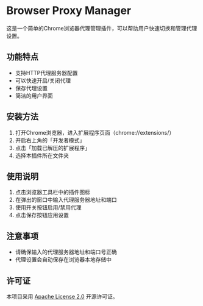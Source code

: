 # Browser Proxy Manager

这是一个简单的Chrome浏览器代理管理插件，可以帮助用户快速切换和管理代理设置。

## 功能特点

- 支持HTTP代理服务器配置
- 可以快速开启/关闭代理
- 保存代理设置
- 简洁的用户界面

## 安装方法

1. 打开Chrome浏览器，进入扩展程序页面（chrome://extensions/）
2. 开启右上角的「开发者模式」
3. 点击「加载已解压的扩展程序」
4. 选择本插件所在文件夹

## 使用说明

1. 点击浏览器工具栏中的插件图标
2. 在弹出的窗口中输入代理服务器地址和端口
3. 使用开关按钮启用/禁用代理
4. 点击保存按钮应用设置

## 注意事项

- 请确保输入的代理服务器地址和端口号正确
- 代理设置会自动保存在浏览器本地存储中

## 许可证

本项目采用 [Apache License 2.0](LICENSE) 开源许可证。
